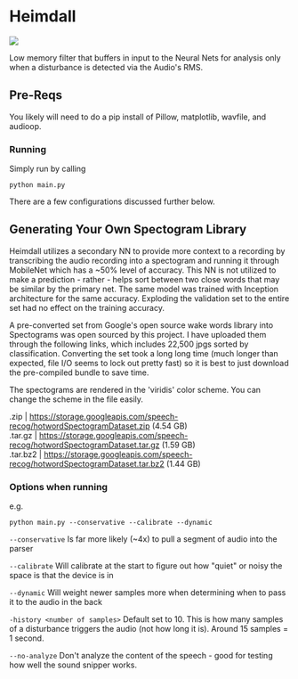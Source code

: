 # Heimdall

![](https://dl.dropbox.com/s/yj50zjqjdgoz32v/Screen%20Shot%202017-12-21%20at%2012.35.47%20PM.png?dl=0)

Low memory filter that buffers in input to the Neural Nets for analysis only when a disturbance is detected via the Audio's RMS.

## Pre-Reqs

You likely will need to do a pip install of Pillow, matplotlib, wavfile, and audioop.

### Running

Simply run by calling

```
python main.py
```

There are a few configurations discussed further below. 

## Generating Your Own Spectogram Library

Heimdall utilizes a secondary NN to provide more context to a recording by transcribing the audio recording into a spectogram and running it through MobileNet which has a ~50% level of accuracy. This NN is not utilized to make a prediction - rather - helps sort between two close words that may be similar by the primary net. The same model was trained with Inception architecture for the same accuracy. Exploding the validation set to the entire set had no effect on the training accuracy.                                                                                                  

A pre-converted set from Google's open source wake words library into Spectograms was open sourced by this project. I have uploaded them through the following links, which includes 22,500 jpgs sorted by classification. Converting the set took a long long time (much longer than expected, file I/O seems to lock out pretty fast) so it is best to just download the pre-compiled bundle to save time.

The spectograms are rendered in the 'viridis' color scheme. You can change the scheme in the file easily. 
                                                                                                           
.zip     | https://storage.googleapis.com/speech-recog/hotwordSpectogramDataset.zip (4.54 GB)              
.tar.gz  | https://storage.googleapis.com/speech-recog/hotwordSpectogramDataset.tar.gz (1.59 GB)           
.tar.bz2 | https://storage.googleapis.com/speech-recog/hotwordSpectogramDataset.tar.bz2 (1.44 GB)

### Options when running

e.g.
```
python main.py --conservative --calibrate --dynamic
```
`--conservative`
Is far more likely (~4x) to pull a segment of audio into the parser 

`--calibrate`
Will calibrate at the start to figure out how "quiet" or noisy the space is that the device is in 

`--dynamic`
Will weight newer samples more when determining when to pass it to the audio in the back

`-history <number of samples>`
Default set to 10. This is how many samples of a disturbance triggers the audio (not how long it is). Around 15 samples = 1 second. 

`--no-analyze`
Don't analyze the content of the speech - good for testing how well the sound snipper works. 


